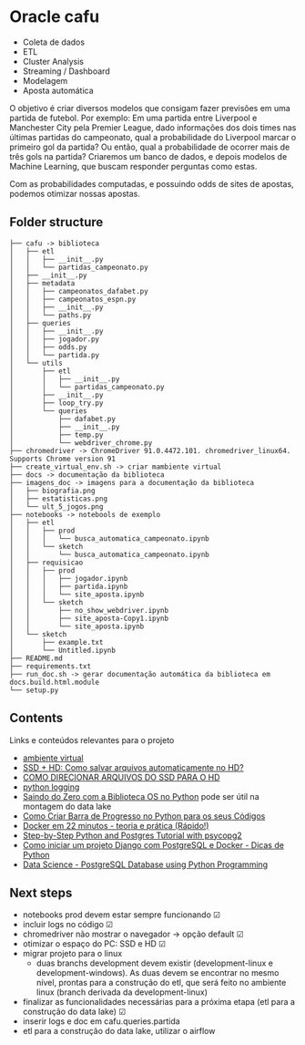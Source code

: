 # Oracle cafu
- Coleta de dados
- ETL
- Cluster Analysis
- Streaming / Dashboard
- Modelagem
- Aposta automática

O objetivo é criar diversos modelos que consigam fazer previsões em uma partida de futebol. Por exemplo: Em uma partida entre Liverpool e Manchester City pela Premier League, dado informações dos dois times nas últimas partidas do campeonato, qual a probabilidade do Liverpool marcar o primeiro gol da partida? Ou então, qual a probabilidade de ocorrer mais de três gols na partida? Criaremos um banco de dados, e depois modelos de Machine Learning, que buscam responder perguntas como estas.

Com as probabilidades computadas, e possuindo odds de sites de apostas, podemos otimizar nossas apostas.

## Folder structure
```
├── cafu -> biblioteca
│   ├── etl
│   │   ├── __init__.py
│   │   └── partidas_campeonato.py
│   ├── __init__.py
│   ├── metadata
│   │   ├── campeonatos_dafabet.py
│   │   ├── campeonatos_espn.py
│   │   ├── __init__.py
│   │   └── paths.py
│   ├── queries
│   │   ├── __init__.py
│   │   ├── jogador.py
│   │   ├── odds.py
│   │   └── partida.py
│   └── utils
│       ├── etl
│       │   ├── __init__.py
│       │   └── partidas_campeonato.py
│       ├── __init__.py
│       ├── loop_try.py
│       └── queries
│           ├── dafabet.py
│           ├── __init__.py
│           ├── temp.py
│           └── webdriver_chrome.py
├── chromedriver -> ChromeDriver 91.0.4472.101. chromedriver_linux64. Supports Chrome version 91 
├── create_virtual_env.sh -> criar mambiente virtual
├── docs -> documentação da biblioteca
├── imagens_doc -> imagens para a documentação da biblioteca
│   ├── biografia.png
│   ├── estatisticas.png
│   └── ult_5_jogos.png
├── notebooks -> notebools de exemplo
│   ├── etl
│   │   ├── prod
│   │   │   └── busca_automatica_campeonato.ipynb
│   │   └── sketch
│   │       └── busca_automatica_campeonato.ipynb
│   ├── requisicao
│   │   ├── prod
│   │   │   ├── jogador.ipynb
│   │   │   ├── partida.ipynb
│   │   │   └── site_aposta.ipynb
│   │   └── sketch
│   │       ├── no_show_webdriver.ipynb
│   │       ├── site_aposta-Copy1.ipynb
│   │       └── site_aposta.ipynb
│   └── sketch
│       ├── example.txt
│       └── Untitled.ipynb
├── README.md
├── requirements.txt 
├── run_doc.sh -> gerar documentação automática da biblioteca em docs.build.html.module
└── setup.py
```

## Contents
Links e conteúdos relevantes para o projeto
- [ambiente virtual](https://ichi.pro/pt/criando-um-ambiente-virtual-para-jupyter-notebook-com-pip-e-conda-guia-muito-simples-103212890404103)
- [SSD + HD: Como salvar arquivos automaticamente no HD?](https://www.youtube.com/watch?v=BKxCnUlK6c0)
- [COMO DIRECIONAR ARQUIVOS DO SSD PARA O HD](https://www.youtube.com/watch?v=5IanANDJxE8)
- [python logging](https://docs.python.org/3/howto/logging.html)
- [Saindo do Zero com a Biblioteca OS no Python](https://www.youtube.com/watch?v=ROCyIPA1wWA) pode ser útil na montagem do data lake
- [Como Criar Barra de Progresso no Python para os seus Códigos](https://www.youtube.com/watch?v=qRFPGuBc-KE)
- [Docker em 22 minutos - teoria e prática (Rápido!)](https://www.youtube.com/watch?v=Kzcz-EVKBEQ)
- [Step-by-Step Python and Postgres Tutorial with psycopg2](https://www.youtube.com/watch?v=2PDkXviEMD0)
- [Como iniciar um projeto Django com PostgreSQL e Docker - Dicas de Python](https://www.youtube.com/watch?v=xxjzwdtWozI)
- [Data Science - PostgreSQL Database using Python Programming](https://www.youtube.com/watch?v=d1atQKLFHgY)

## Next steps
- notebooks prod devem estar sempre funcionando &#9745;
- incluir logs no código &#9745;
- chromedriver não mostrar o navegador -> opção default &#9745;
- otimizar o espaço do PC: SSD e HD &#9745;
- migrar projeto para o linux
    - duas branchs development devem existir (development-linux e development-windows). As duas devem se encontrar no mesmo nível, prontas para a construção do etl, que será feito no ambiente linux (branch derivada da development-linux)
- finalizar as funcionalidades necessárias para a próxima etapa (etl para a construção do data lake) &#9745;
- inserir logs e doc em cafu.queries.partida
- etl para a construção do data lake, utilizar o airflow
